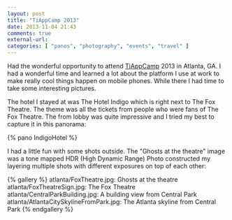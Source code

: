 ```yaml
---
layout: post
title: "TiAppCamp 2013"
date: 2013-11-04 21:43
comments: true
external-url: 
categories: [ "panos", "photography", "events", "travel" ]
---
```

Had the wonderful opportunity to attend [TiAppCamp](http://tiappcamp.org/) 2013
in Atlanta, GA. I had a wonderful time and learned a lot about the platform I
use at work to make really cool things happen on mobile phones. While there I
had time to take some interesting pictures.

The hotel I stayed at was The Hotel Indigo which is right next to The Fox
Theatre. The theme was all the tickets from people who were fans of The Fox
Theatre. The from lobby was quite impressive and I tried my best to capture it
in this panorama:

{% pano IndigoHotel %}

I had a little fun with some shots outside. The "Ghosts at the theatre" image
was a tone mapped HDR (High Dynamic Range) Photo constructed my layering
multiple shots with different exposures on top of each other:

{% gallery %}
atlanta/FoxTheatre.jpg: Ghosts at the theatre
atlanta/FoxTheatreSign.jpg: The Fox Theatre
atlanta/CentralParkBuilding.jpg: A building view from Central Park
atlanta/AtlantaCitySkylineFromPark.jpg: The Atlanta skyline from Central Park
{% endgallery %}
